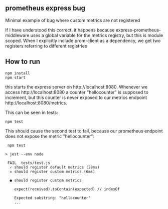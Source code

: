 ## prometheus express bug

Minimal example of bug where custom metrics are not registered

 If I have understood this correct, it happens because
 express-prometheus-middleware uses a global variable for the metrics
 registry, but this is module scoped. When I explicitly include
 prom-client as a dependency, we get two registers referring to different registries

## How to run

```
npm install
npm start
```

this starts the express server on http://localhost:8080. Whenever we access http://localhost:8080 a counter "hellocounter" is supposed to increment, but this counter is never exposed to our metrics endpoint http://localhost:8080/metrics.

This can be seen in tests:

```
npm test
```

This should cause the second test to fail, because our prometheus endpoint does not expose the metric "hellocounter":

```
 npm test

> jest --env node

 FAIL  tests/test.js
  ✓ should register default metrics (28ms)
  ✕ should register custom metrics (6ms)

  ● should register custom metrics

    expect(received).toContain(expected) // indexOf

    Expected substring: "hellocounter"
    ...
```
